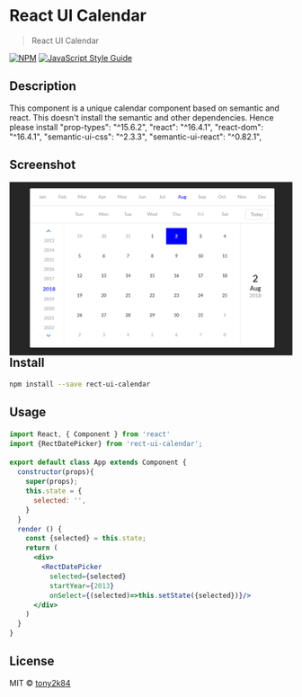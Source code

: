 # React UI Calendar

> React UI Calendar

[![NPM](https://img.shields.io/npm/v/rect-ui-kit.svg)](https://www.npmjs.com/package/rect-ui-kit) [![JavaScript Style Guide](https://img.shields.io/badge/code_style-standard-brightgreen.svg)](https://standardjs.com)

## Description
This component is a unique calendar component based on semantic and react. This doesn't install the semantic and other dependencies. Hence please install 
  "prop-types": "^15.6.2",
  "react": "^16.4.1",
  "react-dom": "^16.4.1",
  "semantic-ui-css": "^2.3.3",
  "semantic-ui-react": "^0.82.1",

## Screenshot
<img src="screenshot.png"
     alt="How it looks"
     style="float: left; margin-right: 10px;" />

## Install

```bash
npm install --save rect-ui-calendar
```

## Usage

```jsx
import React, { Component } from 'react'
import {RectDatePicker} from 'rect-ui-calendar';

export default class App extends Component {
  constructor(props){
    super(props);
    this.state = {
      selected: '',
    }
  }
  render () {
    const {selected} = this.state;
    return (
      <div>
        <RectDatePicker 
          selected={selected} 
          startYear={2013}
          onSelect={(selected)=>this.setState({selected})}/>
      </div>
    )
  }
}

```

## License

MIT © [tony2k84](https://github.com/tony2k84/rect-ui-calendar)

